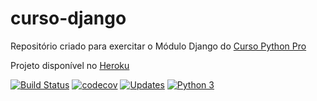 # curso-django

Repositório criado para exercitar o Módulo Django do [Curso Python Pro](www.python.pro.br)

Projeto disponível no [Heroku](https://cursodjangopyprogc.herokuapp.com/ )

[![Build Status](https://travis-ci.org/GetulioCastro/curso-django.svg?branch=main)](https://travis-ci.org/GetulioCastro/curso-django)
[![codecov](https://codecov.io/gh/GetulioCastro/curso-django/branch/master/graph/badge.svg)](https://codecov.io/gh/GetulioCastro/curso-django)
[![Updates](https://pyup.io/repos/github/GetulioCastro/curso-django/shield.svg)](https://pyup.io/repos/github/GetulioCastro/curso-django/)
[![Python 3](https://pyup.io/repos/github/GetulioCastro/curso-django/python-3-shield.svg)](https://pyup.io/repos/github/GetulioCastro/curso-django/)


